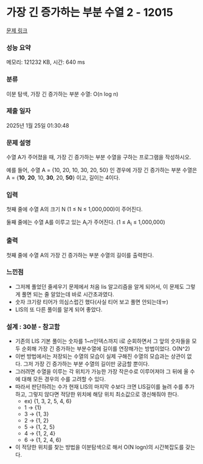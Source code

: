 # 가장 긴 증가하는 부분 수열 2 - 12015 

[문제 링크](https://www.acmicpc.net/problem/12015) 

### 성능 요약

메모리: 121232 KB, 시간: 640 ms

### 분류

이분 탐색, 가장 긴 증가하는 부분 수열: O(n log n)

### 제출 일자

2025년 1월 25일 01:30:48

### 문제 설명

<p>수열 A가 주어졌을 때, 가장 긴 증가하는 부분 수열을 구하는 프로그램을 작성하시오.</p>

<p>예를 들어, 수열 A = {10, 20, 10, 30, 20, 50} 인 경우에 가장 긴 증가하는 부분 수열은 A = {<strong>10</strong>, <strong>20</strong>, 10, <strong>30</strong>, 20, <strong>50</strong>} 이고, 길이는 4이다.</p>

### 입력 

 <p>첫째 줄에 수열 A의 크기 N (1 ≤ N ≤ 1,000,000)이 주어진다.</p>

<p>둘째 줄에는 수열 A를 이루고 있는 A<sub>i</sub>가 주어진다. (1 ≤ A<sub>i</sub> ≤ 1,000,000)</p>

### 출력 

 <p>첫째 줄에 수열 A의 가장 긴 증가하는 부분 수열의 길이를 출력한다.</p>

### 느낀점

- 그저께 풀었던 줄세우기 문제에서 처음 lis 알고리즘을 알게 되어서, 이 문제도 그렇게 풀면 되는 줄 알았는데 바로 시간초과였다.
- 숫자 크기랑 티어가 의심스럽긴 했다(사실 티어 보고 풀면 안되는데ㅠ)
- LIS의 또 다른 풀이를 알게 되어 좋았다.

### 설계 : 30분 - 참고함

- 기존의 LIS 기본 풀이는 숫자를 1~n인덱스까지 i로 순회하면서 그 앞의 숫자들을 모두 순회해 가장 긴 증가하는 부분수열에 길이를 연장해가는 방법이었다. O(N^2)
- 이번 방법에서는 저장되는 수열의 모습이 실제 구해진 수열의 모습과는 상관이 없다. 그저 가장 긴 증가하는 부분 수열의 길이만 궁금할 뿐이다.
- 그러려면 수열을 이루는 각 위치가 가능한 가장 작은수로 이루어져야 그 뒤에 올 수에 대해 모든 경우의 수를 고려할 수 있다.
- 따라서 판단하려는 수가 현재 LIS의 마지막 수보다 크면 LIS길이를 늘려 수를 추가하고, 그렇지 않다면 적당한 위치에 해당 위치 최소값으로 갱신해줘야 한다.
    - ex) {1, 3, 2, 5, 4, 6}
    - 1 → {1}
    - 3 → {1, 3}
    - 2 → {1, 2}
    - 5 → {1, 2, 5}
    - 4 → {1, 2, 4}
    - 6 → {1, 2, 4, 6}
- 이 적당한 위치를 찾는 방법을 이분탐색으로 해서 O(N logn)의 시간복잡도를 갖는다.